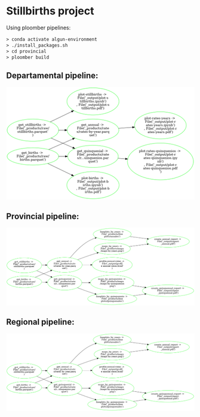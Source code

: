 # Stillbirths project 

Using ploomber pipelines:

```
> conda activate algun-environment
> ./install_packages.sh
> cd provincial
> ploomber build
```

## Departamental pipeline:

![departamental](./departamental/pipeline.png)


## Provincial pipeline:

![provincial](./provincial/pipeline.png)

## Regional pipeline:

![regional](./regional/pipeline.png)

